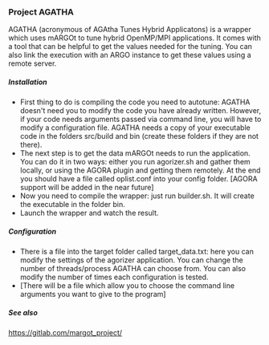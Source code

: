 ### Project AGATHA
AGATHA (acronymous of AGAtha Tunes Hybrid Applicatons) is a wrapper which uses mARGOt to tune hybrid OpenMP/MPI applications. It comes with a tool that can be helpful to get the values needed for the tuning. You can also link the execution with an ARGO instance to get these values using a remote server.
##### Installation
- First thing to do is compiling the code you need to autotune: AGATHA doesn't need you to modify the code you have already written. However, if your code needs arguments passed via command line, you will have to modify a configuration file. AGATHA needs a copy of your executable code in the folders src/build and bin (create these folders if they are not there).
- The next step is to get the data mARGOt needs to run the application. You can do it in two ways: either you run agorizer.sh and gather them locally, or using the AGORA plugin and getting them remotely. At the end you should have a file called oplist.conf into your config folder. [AGORA support will be added in the near future]
- Now you need to compile the wrapper: just run builder.sh. It will create the executable in the folder bin.
- Launch the wrapper and watch the result.
##### Configuration
- There is a file into the target folder called target_data.txt: here you can modify the settings of the agorizer application. You can change the number of threads/process AGATHA can choose from. You can also modify the number of times each configuration is tested.
- [There will be a file which allow you to choose the command line arguments you want to give to the program]
##### See also
https://gitlab.com/margot_project/
